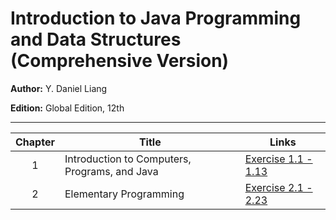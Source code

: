 # Introduction to Java Programming and Data Structures (Comprehensive Version)

**Author:** Y. Daniel Liang

**Edition:** Global Edition, 12th

---

| Chapter | Title | Links |
| :---: | ------------- | ------------- |
| 1 | Introduction to Computers, Programs, and Java | [Exercise 1.1 - 1.13](https://github.com/chyneyee/Nothing-Better-To-Do/tree/main/Java/Intro-to-Java-Programming-Data-Structures/Chapter01) |
| 2 | Elementary Programming | [Exercise 2.1 - 2.23](https://github.com/chyneyee/Nothing-Better-To-Do/tree/main/Java/Intro-to-Java-Programming-Data-Structures/Chapter02)
